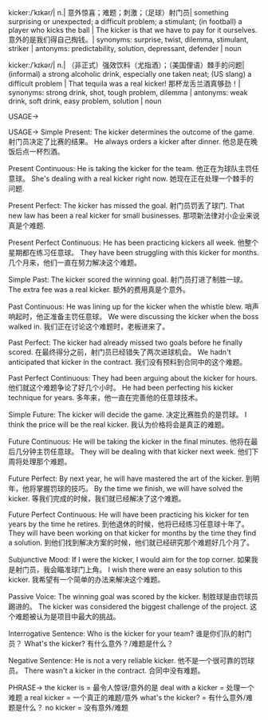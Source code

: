 kicker:/ˈkɪkər/| n.| 意外惊喜；难题；刺激；（足球）射门员| something surprising or unexpected; a difficult problem; a stimulant; (in football) a player who kicks the ball | The kicker is that we have to pay for it ourselves.  意外的是我们得自己掏钱。| synonyms: surprise, twist, dilemma, stimulant, striker | antonyms: predictability, solution, depressant, defender | noun

kicker:/ˈkɪkər/| n.| （非正式）强效饮料（尤指酒）；（美国俚语）棘手的问题| (informal) a strong alcoholic drink, especially one taken neat; (US slang) a difficult problem | That tequila was a real kicker! 那杯龙舌兰酒真够劲！| synonyms:  strong drink, shot, tough problem, dilemma | antonyms:  weak drink, soft drink, easy problem, solution | noun


USAGE->

USAGE->
Simple Present:
The kicker determines the outcome of the game.  射门员决定了比赛的结果。
He always orders a kicker after dinner. 他总是在晚饭后点一杯烈酒。

Present Continuous:
He is taking the kicker for the team. 他正在为球队主罚任意球。
She's dealing with a real kicker right now. 她现在正在处理一个棘手的问题.

Present Perfect:
The kicker has missed the goal. 射门员罚丢了球门.
That new law has been a real kicker for small businesses.  那项新法律对小企业来说真是个难题.


Present Perfect Continuous:
He has been practicing kickers all week. 他整个星期都在练习任意球。
They have been struggling with this kicker for months. 几个月来，他们一直在努力解决这个难题。

Simple Past:
The kicker scored the winning goal. 射门员打进了制胜一球。
The extra fee was a real kicker. 额外的费用真是个意外。

Past Continuous:
He was lining up for the kicker when the whistle blew.  哨声响起时，他正准备主罚任意球。
We were discussing the kicker when the boss walked in. 我们正在讨论这个难题时，老板进来了。

Past Perfect:
The kicker had already missed two goals before he finally scored. 在最终得分之前，射门员已经错失了两次进球机会。
We hadn't anticipated that kicker in the contract. 我们没有预料到合同中的这个难题。


Past Perfect Continuous:
They had been arguing about the kicker for hours.  他们就这个难题争论了好几个小时。
He had been perfecting his kicker technique for years. 多年来，他一直在完善他的任意球技术。

Simple Future:
The kicker will decide the game. 决定比赛胜负的是罚球。
I think the price will be the real kicker. 我认为价格将会是真正的难题。

Future Continuous:
He will be taking the kicker in the final minutes. 他将在最后几分钟主罚任意球。
They will be dealing with that kicker next week.  他们下周将处理那个难题。

Future Perfect:
By next year, he will have mastered the art of the kicker. 到明年，他将掌握罚球的技巧。
By the time we finish, we will have solved the kicker. 等我们完成的时候，我们就已经解决了这个难题。


Future Perfect Continuous:
He will have been practicing his kicker for ten years by the time he retires. 到他退休的时候，他将已经练习任意球十年了。
They will have been working on that kicker for months by the time they find a solution. 到他们找到解决方案的时候，他们就已经研究那个难题好几个月了。



Subjunctive Mood:
If I were the kicker, I would aim for the top corner. 如果我是射门员，我会瞄准球门上角。
I wish there were an easy solution to this kicker. 我希望有一个简单的办法来解决这个难题。

Passive Voice:
The winning goal was scored by the kicker. 制胜球是由罚球员踢进的。
The kicker was considered the biggest challenge of the project. 这个难题被认为是项目中最大的挑战。


Interrogative Sentence:
Who is the kicker for your team?  谁是你们队的射门员？
What's the kicker?  有什么意外？/难题是什么？

Negative Sentence:
He is not a very reliable kicker. 他不是一个很可靠的罚球员。
There wasn't a kicker in the contract. 合同中没有难题。


PHRASE->
the kicker is =  最令人惊讶/意外的是
deal with a kicker =  处理一个难题
a real kicker =  一个真正的难题/意外
what's the kicker? =  有什么意外/难题是什么？
no kicker = 没有意外/难题
